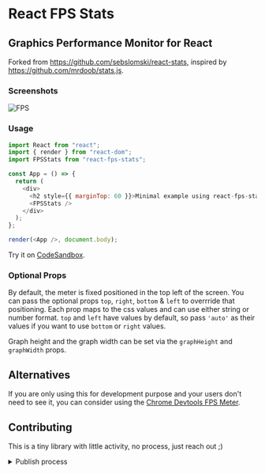 # React FPS Stats

## Graphics Performance Monitor for React

Forked from https://github.com/sebslomski/react-stats, inspired by https://github.com/mrdoob/stats.js.

### Screenshots

![FPS](http://i.imgur.com/nqcXluS.png)

### Usage

```javascript
import React from "react";
import { render } from "react-dom";
import FPSStats from "react-fps-stats";

const App = () => {
  return (
    <div>
      <h2 style={{ marginTop: 60 }}>Minimal example using react-fps-stats</h2>
      <FPSStats />
    </div>
  );
};

render(<App />, document.body);
```

Try it on [CodeSandbox](https://codesandbox.io/embed/github/tibotiber/react-fps-stats-example/tree/master/).

### Optional Props

By default, the meter is fixed positioned in the top left of the screen. You can pass the optional props `top`, `right`, `bottom` & `left` to overrride that positioning. Each prop maps to the css values and can use either string or number format. `top` and `left` have values by default, so pass `'auto'` as their values if you want to use `bottom` or `right` values.

Graph height and the graph width can be set via the `graphHeight` and `graphWidth` props.

## Alternatives

If you are only using this for development purpose and your users don't need to see it, you can consider using the [Chrome Devtools FPS Meter](https://developer.chrome.com/blog/new-in-devtools-61/#fps-meter).

## Contributing

This is a tiny library with little activity, no process, just reach out ;)

<details>
<summary>Publish process</summary>
Just a reminder for the maintainer ;)

- run `yarn build`
- bump version
- commit / push / merge PR
- tag version `v__` to create release
- add changelog to release note
- run `npm publish` from dev host
  </details>
